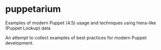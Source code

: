 # puppetarium
Examples of modern Puppet (4.5) usage and techniques using hiera-like (Puppet Lookup) data

An attempt to collect examples of best practices for modern Puppet development.
